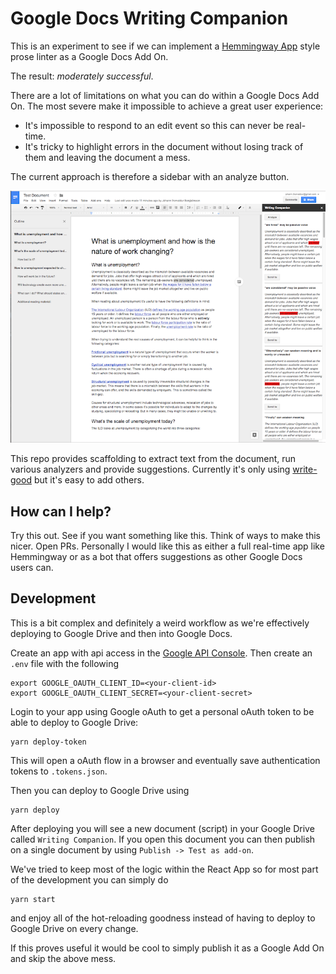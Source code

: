 # Google Docs Writing Companion

This is an experiment to see if we can implement a [Hemmingway App](http://www.hemingwayapp.com/) style prose linter as a Google Docs Add On.

The result: *moderately successful*.

There are a lot of limitations on what you can do within a Google Docs Add On. The most severe make it impossible to achieve a great user experience:

  + It's impossible to respond to an edit event so this can never be real-time.
  + It's tricky to highlight errors in the document without losing track of them and leaving the document a mess.

The current approach is therefore a sidebar with an analyze button.

![](example.png)

This repo provides scaffolding to extract text from the document, run various analyzers and provide suggestions. Currently it's only using [write-good](https://github.com/btford/write-good) but it's easy to add others.

## How can I help?

Try this out. See if you want something like this. Think of ways to make this nicer. Open PRs. Personally I would like this as either a full real-time app like Hemmingway or as a bot that offers suggestions as other Google Docs users can.

## Development

This is a bit complex and definitely a weird workflow as we're effectively deploying to Google Drive and then into Google Docs.

Create an app with api access in the [Google API Console](https://console.developers.google.com/apis/dashboard). Then create an `.env` file with the following

    export GOOGLE_OAUTH_CLIENT_ID=<your-client-id>
    export GOOGLE_OAUTH_CLIENT_SECRET=<your-client-secret>

Login to your app using Google oAuth to get a personal oAuth token to be able to deploy to Google Drive:

    yarn deploy-token

This will open a oAuth flow in a browser and eventually save authentication tokens to `.tokens.json`.

Then you can deploy to Google Drive using

    yarn deploy

After deploying you will see a new document (script) in your Google Drive called `Writing Companion`. If you open this document you can then publish on a single document by using `Publish -> Test as add-on`.

We've tried to keep most of the logic within the React App so for most part of the development you can simply do

    yarn start

and enjoy all of the hot-reloading goodness instead of having to deploy to Google Drive on every change.

If this proves useful it would be cool to simply publish it as a Google Add On and skip the above mess.
